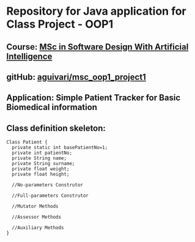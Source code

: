 # Repository for Java application for Class Project - OOP1

## Course: [MSc in Software Design With Artificial Intelligence](https://tus.ie/courses/msc-in-software-design-with-artificial-intelligence/)
## gitHub: [aguivari/msc_oop1_project1](https://github.com/aguivari/msc_oop1_project1)


## Application: Simple Patient Tracker for Basic Biomedical information

## Class definition skeleton:
```
Class Patient {
  private static int basePatientNo=1;
  private int patientNo;
  private String name;
  private String surname;
  private float weight;
  private float height;

  //No-parameters Construtor
  
  //Full-parameters Construtor
  
  //Mutator Methods

  //Assessor Methods

  //Auxiliary Methods
}
```
